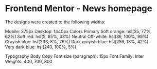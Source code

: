 # Frontend Mentor - News homepage

The designs were created to the following widths:

Mobile: 375px
Desktop: 1440px
Colors
Primary
Soft orange: hsl(35, 77%, 62%)
Soft red: hsl(5, 85%, 63%)
Neutral
Off-white: hsl(36, 100%, 99%) Grayish blue: hsl(233, 8%, 79%) Dark grayish blue: hsl(236, 13%, 42%) Very dark blue: hsl(240, 100%, 5%)

Typography
Body Copy
Font size (paragraph): 15px
Font
Family: Inter
Weights: 400, 700, 800